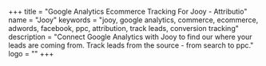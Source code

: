 +++
title = "Google Analytics Ecommerce Tracking For Jooy - Attributio"
name = "Jooy"
keywords = "jooy, google analytics, commerce, ecommerce, adwords, facebook, ppc, attribution, track leads, conversion tracking"
description = "Connect Google Analytics with Jooy to find our where your leads are coming from. Track leads from the source - from search to ppc."
logo = ""
+++
